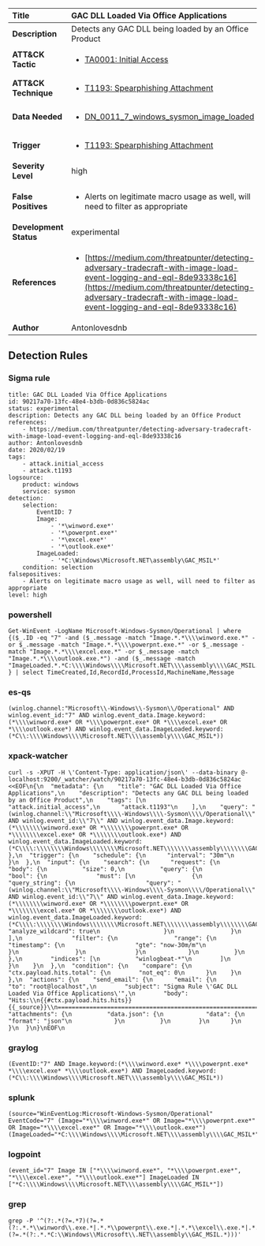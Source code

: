 | Title                    | GAC DLL Loaded Via Office Applications       |
|:-------------------------|:------------------|
| **Description**          | Detects any GAC DLL being loaded by an Office Product |
| **ATT&amp;CK Tactic**    |  <ul><li>[TA0001: Initial Access](https://attack.mitre.org/tactics/TA0001)</li></ul>  |
| **ATT&amp;CK Technique** | <ul><li>[T1193: Spearphishing Attachment](https://attack.mitre.org/techniques/T1193)</li></ul>  |
| **Data Needed**          | <ul><li>[DN_0011_7_windows_sysmon_image_loaded](../Data_Needed/DN_0011_7_windows_sysmon_image_loaded.md)</li></ul>  |
| **Trigger**              | <ul><li>[T1193: Spearphishing Attachment](../Triggers/T1193.md)</li></ul>  |
| **Severity Level**       | high |
| **False Positives**      | <ul><li>Alerts on legitimate macro usage as well, will need to filter as appropriate</li></ul>  |
| **Development Status**   | experimental |
| **References**           | <ul><li>[https://medium.com/threatpunter/detecting-adversary-tradecraft-with-image-load-event-logging-and-eql-8de93338c16](https://medium.com/threatpunter/detecting-adversary-tradecraft-with-image-load-event-logging-and-eql-8de93338c16)</li></ul>  |
| **Author**               | Antonlovesdnb |


## Detection Rules

### Sigma rule

```
title: GAC DLL Loaded Via Office Applications
id: 90217a70-13fc-48e4-b3db-0d836c5824ac
status: experimental
description: Detects any GAC DLL being loaded by an Office Product
references:
    - https://medium.com/threatpunter/detecting-adversary-tradecraft-with-image-load-event-logging-and-eql-8de93338c16
author: Antonlovesdnb
date: 2020/02/19
tags:
    - attack.initial_access
    - attack.t1193
logsource:
    product: windows
    service: sysmon
detection:
    selection:
        EventID: 7
        Image:
            - '*\winword.exe*'
            - '*\powerpnt.exe*'
            - '*\excel.exe*'
            - '*\outlook.exe*'
        ImageLoaded:
            - '*C:\Windows\Microsoft.NET\assembly\GAC_MSIL*'
    condition: selection
falsepositives:
    - Alerts on legitimate macro usage as well, will need to filter as appropriate
level: high

```





### powershell
    
```
Get-WinEvent -LogName Microsoft-Windows-Sysmon/Operational | where {($_.ID -eq "7" -and ($_.message -match "Image.*.*\\\\winword.exe.*" -or $_.message -match "Image.*.*\\\\powerpnt.exe.*" -or $_.message -match "Image.*.*\\\\excel.exe.*" -or $_.message -match "Image.*.*\\\\outlook.exe.*") -and ($_.message -match "ImageLoaded.*.*C:\\\\Windows\\\\Microsoft.NET\\\\assembly\\\\GAC_MSIL.*")) } | select TimeCreated,Id,RecordId,ProcessId,MachineName,Message
```


### es-qs
    
```
(winlog.channel:"Microsoft\\-Windows\\-Sysmon\\/Operational" AND winlog.event_id:"7" AND winlog.event_data.Image.keyword:(*\\\\winword.exe* OR *\\\\powerpnt.exe* OR *\\\\excel.exe* OR *\\\\outlook.exe*) AND winlog.event_data.ImageLoaded.keyword:(*C\\:\\\\Windows\\\\Microsoft.NET\\\\assembly\\\\GAC_MSIL*))
```


### xpack-watcher
    
```
curl -s -XPUT -H \'Content-Type: application/json\' --data-binary @- localhost:9200/_watcher/watch/90217a70-13fc-48e4-b3db-0d836c5824ac <<EOF\n{\n  "metadata": {\n    "title": "GAC DLL Loaded Via Office Applications",\n    "description": "Detects any GAC DLL being loaded by an Office Product",\n    "tags": [\n      "attack.initial_access",\n      "attack.t1193"\n    ],\n    "query": "(winlog.channel:\\"Microsoft\\\\-Windows\\\\-Sysmon\\\\/Operational\\" AND winlog.event_id:\\"7\\" AND winlog.event_data.Image.keyword:(*\\\\\\\\winword.exe* OR *\\\\\\\\powerpnt.exe* OR *\\\\\\\\excel.exe* OR *\\\\\\\\outlook.exe*) AND winlog.event_data.ImageLoaded.keyword:(*C\\\\:\\\\\\\\Windows\\\\\\\\Microsoft.NET\\\\\\\\assembly\\\\\\\\GAC_MSIL*))"\n  },\n  "trigger": {\n    "schedule": {\n      "interval": "30m"\n    }\n  },\n  "input": {\n    "search": {\n      "request": {\n        "body": {\n          "size": 0,\n          "query": {\n            "bool": {\n              "must": [\n                {\n                  "query_string": {\n                    "query": "(winlog.channel:\\"Microsoft\\\\-Windows\\\\-Sysmon\\\\/Operational\\" AND winlog.event_id:\\"7\\" AND winlog.event_data.Image.keyword:(*\\\\\\\\winword.exe* OR *\\\\\\\\powerpnt.exe* OR *\\\\\\\\excel.exe* OR *\\\\\\\\outlook.exe*) AND winlog.event_data.ImageLoaded.keyword:(*C\\\\:\\\\\\\\Windows\\\\\\\\Microsoft.NET\\\\\\\\assembly\\\\\\\\GAC_MSIL*))",\n                    "analyze_wildcard": true\n                  }\n                }\n              ],\n              "filter": {\n                "range": {\n                  "timestamp": {\n                    "gte": "now-30m/m"\n                  }\n                }\n              }\n            }\n          }\n        },\n        "indices": [\n          "winlogbeat-*"\n        ]\n      }\n    }\n  },\n  "condition": {\n    "compare": {\n      "ctx.payload.hits.total": {\n        "not_eq": 0\n      }\n    }\n  },\n  "actions": {\n    "send_email": {\n      "email": {\n        "to": "root@localhost",\n        "subject": "Sigma Rule \'GAC DLL Loaded Via Office Applications\'",\n        "body": "Hits:\\n{{#ctx.payload.hits.hits}}{{_source}}\\n================================================================================\\n{{/ctx.payload.hits.hits}}",\n        "attachments": {\n          "data.json": {\n            "data": {\n              "format": "json"\n            }\n          }\n        }\n      }\n    }\n  }\n}\nEOF\n
```


### graylog
    
```
(EventID:"7" AND Image.keyword:(*\\\\winword.exe* *\\\\powerpnt.exe* *\\\\excel.exe* *\\\\outlook.exe*) AND ImageLoaded.keyword:(*C\\:\\\\Windows\\\\Microsoft.NET\\\\assembly\\\\GAC_MSIL*))
```


### splunk
    
```
(source="WinEventLog:Microsoft-Windows-Sysmon/Operational" EventCode="7" (Image="*\\\\winword.exe*" OR Image="*\\\\powerpnt.exe*" OR Image="*\\\\excel.exe*" OR Image="*\\\\outlook.exe*") (ImageLoaded="*C:\\\\Windows\\\\Microsoft.NET\\\\assembly\\\\GAC_MSIL*"))
```


### logpoint
    
```
(event_id="7" Image IN ["*\\\\winword.exe*", "*\\\\powerpnt.exe*", "*\\\\excel.exe*", "*\\\\outlook.exe*"] ImageLoaded IN ["*C:\\\\Windows\\\\Microsoft.NET\\\\assembly\\\\GAC_MSIL*"])
```


### grep
    
```
grep -P '^(?:.*(?=.*7)(?=.*(?:.*.*\\winword\\.exe.*|.*.*\\powerpnt\\.exe.*|.*.*\\excel\\.exe.*|.*.*\\outlook\\.exe.*))(?=.*(?:.*.*C:\\Windows\\Microsoft\\.NET\\assembly\\GAC_MSIL.*)))'
```



